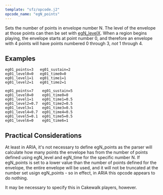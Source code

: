 ```yaml
---
template: "sfz/opcode.j2"
opcode_name: "egN_points"
---
```

Sets the number of points in envelope number N. The level of the envelope
at those points can then be set with [egN_levelX]. When a region
begins playing, the envelope starts at point number 0, and therefore an
envelope with 4 points will have points numbered 0 through 3, _not_ 1 through 4.

## Examples

```sfz
eg01_points=3 	eg01_sustain=2
eg01_level0=0 	eg01_time0=0
eg01_level1=1 	eg01_time1=1
eg01_level2=1 	eg01_time2=1

eg01_points=7    eg01_sustain=5
eg01_level0=0 	 eg01_time0=0
eg01_level1=1 	 eg01_time1=0.5
eg01_level2=0.7  eg01_time2=0.5
eg01_level3=1  	 eg01_time3=0.5
eg01_level4=0.7  eg01_time4=0.5
eg01_level5=0.1  eg01_time5=0.5
eg01_level6=0    eg01_time6=1
```

## Practical Considerations

At least in ARIA, it's not necessary to define egN_points as the parser will
calculate how many points the envelope has from the number of points defined using
egN_level and egN_time for the specific number N. If egN_points is set to a lower
value than the number of points defined for the envelope, the entire envelope will
be used, and it will not be truncated at the number set usign egN_points - so in
effect, in ARIA this opcode appears to do nothing.

It may be necessary to specify this in Cakewalk players, however.


[egN_levelX]: egN_levelX.md
